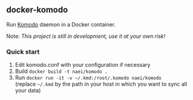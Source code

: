 ## docker-komodo

Run [Komodo](https://github.com/jl777/komodo) daemon in a Docker container.

Note: *This project is still in development, use it at your own risk!*

### Quick start

1. Edit komodo.conf with your configuration if necessary
2. Build `docker build -t naei/komodo .`
3. Run `docker run -it -v ~/.kmd:/root/.komodo naei/komodo`  
   (replace `~/.kmd` by the path in your host in which you want to sync all your data)
